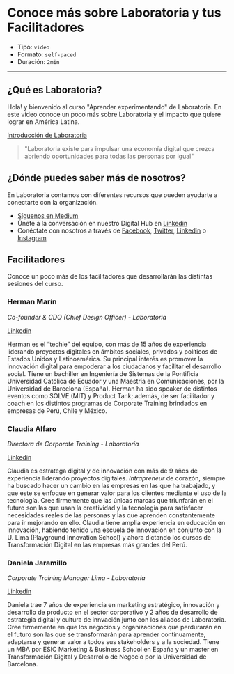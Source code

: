 # Conoce más sobre Laboratoria y tus Facilitadores

* Tipo: `video`
* Formato: `self-paced`
* Duración: `2min`

***

## ¿Qué es Laboratoria?

Hola! y bienvenido al curso "Aprender experimentando" de Laboratoria. En este
video conoce un poco más sobre Laboratoria y el impacto que quiere lograr en
América Latina.

[Introducción de Laboratoria](https://vimeo.com/345548848)

>"Laboratoria existe para impulsar una economía digital que crezca abriendo
oportunidades para todas las personas por igual"

## ¿Dónde puedes saber más de nosotros?

En Laboratoria contamos con diferentes recursos que pueden ayudarte a conectarte
con la organización.

* [Síguenos en Medium](https://medium.com/laboratoria)
* Únete a la conversación en nuestro Digital Hub en [Linkedin](https://www.linkedin.com/groups/12152534/)
* Conéctate con nosotros a través de [Facebook](https://www.facebook.com/laboratoriala/), [Twitter](https://twitter.com/Laboratoriala), [Linkedin](https://www.linkedin.com/school/laboratoriala/) o [Instagram](https://www.instagram.com/laboratoriala/)

## Facilitadores

Conoce un poco más de los facilitadores que desarrollarán las distintas sesiones
del curso.

### Herman Marín

*Co-founder & CDO (Chief Design Officer) - Laboratoria*

[Linkedin](https://pe.linkedin.com/in/herman-marin)

Herman es el “techie” del equipo, con más de 15 años de experiencia liderando
proyectos digitales en ámbitos sociales, privados y políticos de Estados Unidos
y Latinoamérica. Su principal interés es promover la innovación digital para
empoderar a los ciudadanos y facilitar el desarrollo social. Tiene un bachiller
en Ingeniería de Sistemas de la Pontificia Universidad Católica de Ecuador y una
Maestría en Comunicaciones, por la Universidad de Barcelona (España). Herman ha
sido speaker de distintos eventos como SOLVE (MIT) y Product Tank; además, de
ser facilitador y coach en los distintos programas de Corporate Training
brindados en empresas de Perú, Chile y México.

### Claudia Alfaro

*Directora de Corporate Training - Laboratoria*

[Linkedin](https://pe.linkedin.com/in/claudiaalfaro)

Claudia es estratega digital y de innovación con más de 9 años de experiencia
liderando proyectos digitales. *Intrapreneur* de corazón, siempre ha buscado
hacer un cambio en las empresas en las que ha trabajado, y que este se enfoque
en generar valor para los clientes mediante el uso de la tecnología. Cree
firmemente que las únicas marcas que triunfarán en el futuro son las que usan
la creatividad y la tecnología para satisfacer necesidades reales de las
personas y las que aprenden constantemente para ir mejorando en ello. Claudia
tiene amplia experiencia en educación en innovación, habiendo tenido una escuela
de Innovación en conjunto con la U. Lima (Playground Innovation School) y ahora
dictando los cursos de Transformación Digital en las empresas más grandes del
Perú.

### Daniela Jaramillo

*Corporate Training Manager Lima - Laboratoria*

[Linkedin](https://www.linkedin.com/in/daniela-jaramillo-4161167a/)

Daniela trae 7 años de experiencia en marketing estratégico, innovación y
desarrollo de producto en el sector corporativo y 2 años de desarrollo de
estrategia digital y cultura de innvación junto con los aliados de Laboratoria.
Cree firmemente en que los negocios y organizaciones que perdurarán en el futuro
son las que se transformarán para aprender continuamente, adaptarse y generar
valor a todos sus stakeholders y a la sociedad. Tiene un MBA por ESIC Marketing &
Business School en España y un master en Transformación Digital y Desarrollo de
Negocio por la Universidad de Barcelona.
